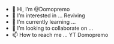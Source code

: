 - 👋 Hi, I’m @Domopremo
- 👀 I’m interested in ... Reviving 
- 🌱 I’m currently learning ... 
- 💞️ I’m looking to collaborate on ...
- 📫 How to reach me ... YT Domopremo

<!---
Domopremo/Domopremo is a ✨ special ✨ repository because its `README.md` (this file) appears on your GitHub profile.
You can click the Preview link to take a look at your changes.
--->
